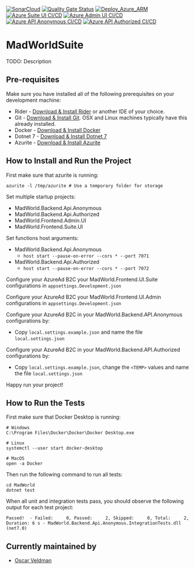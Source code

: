 [![SonarCloud](https://github.com/oveldman/MadWorldSuite/actions/workflows/sonarqube.yml/badge.svg)](https://github.com/oveldman/MadWorldSuite/actions/workflows/sonarqube.yml)
[![Quality Gate Status](https://sonarcloud.io/api/project_badges/measure?project=oveldman_MadWorldSuite&metric=alert_status)](https://sonarcloud.io/summary/new_code?id=oveldman_MadWorldSuite)
[![Deploy_Azure_ARM](https://github.com/oveldman/MadWorldSuite/actions/workflows/azure-resources.yml/badge.svg?branch=main)](https://github.com/oveldman/MadWorldSuite/actions/workflows/azure-resources.yml)
[![Azure Suite UI CI/CD](https://github.com/oveldman/MadWorldSuite/actions/workflows/azure-frontend-suite-ui.yml/badge.svg)](https://github.com/oveldman/MadWorldSuite/actions/workflows/azure-frontend-suite-ui.yml)
[![Azure Admin UI CI/CD](https://github.com/oveldman/MadWorldSuite/actions/workflows/azure-frontend-admin-ui.yml/badge.svg)](https://github.com/oveldman/MadWorldSuite/actions/workflows/azure-frontend-admin-ui.yml)
[![Azure API Anonymous CI/CD](https://github.com/oveldman/MadWorldSuite/actions/workflows/azure-api-anonymous.yml/badge.svg)](https://github.com/oveldman/MadWorldSuite/actions/workflows/azure-api-anonymous.yml)
[![Azure API Authorized CI/CD](https://github.com/oveldman/MadWorldSuite/actions/workflows/azure-api-authorized.yml/badge.svg)](https://github.com/oveldman/MadWorldSuite/actions/workflows/azure-api-authorized.yml)
# MadWorldSuite

TODO: Description

## Pre-requisites
Make sure you have installed all of the following prerequisites on your development machine:
* Rider - [Download & Install Rider](https://www.jetbrains.com/rider/download/#section=windows) or another IDE of your choice.
* Git - [Download & Install Git](https://git-scm.com/downloads). OSX and Linux machines typically have this already installed.
* Docker - [Download & Install Docker](https://www.docker.com/products/docker-desktop)
* Dotnet 7 - [Download & Install Dotnet 7](https://dotnet.microsoft.com/download/dotnet/7.0)
* Azurite - [Download & Install Azurite](https://docs.microsoft.com/en-us/azure/storage/common/storage-use-azurite?tabs=visual-studio)

## How to Install and Run the Project
First make sure that azurite is running:
``` shell
azurite -l /tmp/azurite # Use a temporary folder for storage
```

Set multiple startup projects:
* MadWorld.Backend.Api.Anonymous
* MadWorld.Backend.Api.Authorized
* MadWorld.Frontend.Admin.UI
* MadWorld.Frontend.Suite.UI

Set functions host arguments:
* MadWorld.Backend.Api.Anonymous
  * `host start --pause-on-error --cors * --port 7071`
* MadWorld.Backend.Api.Authorized
  * `host start --pause-on-error --cors * --port 7072`

Configure your AzureAd B2C your MadWorld.Frontend.UI.Suite configurations in `appsettings.Development.json`

Configure your AzureAd B2C your MadWorld.Frontend.UI.Admin configurations in `appsettings.Development.json`

Configure your AzureAd B2C in your MadWorld.Backend.API.Anonymous configurations by:
* Copy `local.settings.example.json` and name the file `local.settings.json`

Configure your AzureAd B2C in your MadWorld.Backend.API.Authorized configurations by:
* Copy `local.settings.example.json`, change the `<TEMP>` values and name the file `local.settings.json`

Happy run your project!

## How to Run the Tests
First make sure that Docker Desktop is running:
``` shell
# Windows
C:\Program Files\Docker\Docker\Docker Desktop.exe

# Linux
systemctl --user start docker-desktop

# MacOS
open -a Docker
```
Then run the following command to run all tests:
``` shell
cd MadWorld
dotnet test
```
When all unit and integration tests pass, you should observe the following output for each test project:
``` shell
Passed!  - Failed:     0, Passed:     2, Skipped:     0, Total:     2, 
Duration: 6 s - MadWorld.Backend.Api.Anonymous.IntegrationTests.dll (net7.0)
```

## Currently maintained by
* [Oscar Veldman](https://www.github.com/oveldman)
